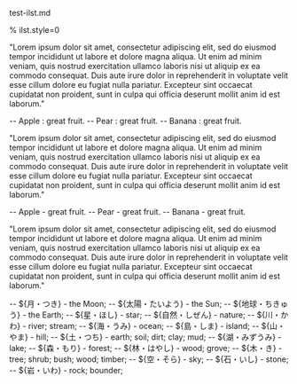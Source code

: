 test-ilst.md

% ilst.style=0

"Lorem ipsum dolor sit amet, consectetur adipiscing elit, sed do eiusmod tempor
incididunt ut labore et dolore magna aliqua. Ut enim ad minim veniam, quis
nostrud exercitation ullamco laboris nisi ut aliquip ex ea commodo consequat.
Duis aute irure dolor in reprehenderit in voluptate velit esse cillum dolore eu
fugiat nulla pariatur. Excepteur sint occaecat cupidatat non proident, sunt in
culpa qui officia deserunt mollit anim id est laborum."

-- Apple : great fruit.
-- Pear : great fruit.
-- Banana : great fruit.

"Lorem ipsum dolor sit amet, consectetur adipiscing elit, sed do eiusmod tempor
incididunt ut labore et dolore magna aliqua. Ut enim ad minim veniam, quis
nostrud exercitation ullamco laboris nisi ut aliquip ex ea commodo consequat.
Duis aute irure dolor in reprehenderit in voluptate velit esse cillum dolore eu
fugiat nulla pariatur. Excepteur sint occaecat cupidatat non proident, sunt in
culpa qui officia deserunt mollit anim id est laborum."

-- Apple - great fruit.
-- Pear - great fruit.
-- Banana - great fruit.

"Lorem ipsum dolor sit amet, consectetur adipiscing elit, sed do eiusmod tempor
incididunt ut labore et dolore magna aliqua. Ut enim ad minim veniam, quis
nostrud exercitation ullamco laboris nisi ut aliquip ex ea commodo consequat.
Duis aute irure dolor in reprehenderit in voluptate velit esse cillum dolore eu
fugiat nulla pariatur. Excepteur sint occaecat cupidatat non proident, sunt in
culpa qui officia deserunt mollit anim id est laborum."

-- ${月・つき} -  the Moon;
-- ${太陽・たいよう} -  the Sun;
-- ${地球・ちきゅう} -  the Earth;
-- ${星・ほし} -  star;
-- ${自然・しぜん} -  nature;
-- ${川・かわ} -  river; stream;
-- ${海・うみ} -  ocean;
-- ${島・しま} -  island;
-- ${山・やま} -  hill;
-- ${土・つち}  - earth; soil; dirt; clay; mud;
-- ${湖・みずうみ}  - lake;
-- ${森・もり}  - forest;
-- ${林・はやし}  - wood; grove;
-- ${木・き}  - tree; shrub; bush; wood; timber;
-- ${空・そら}  - sky;
-- ${石・いし}  - stone;
-- ${岩・いわ}  - rock; bounder;
